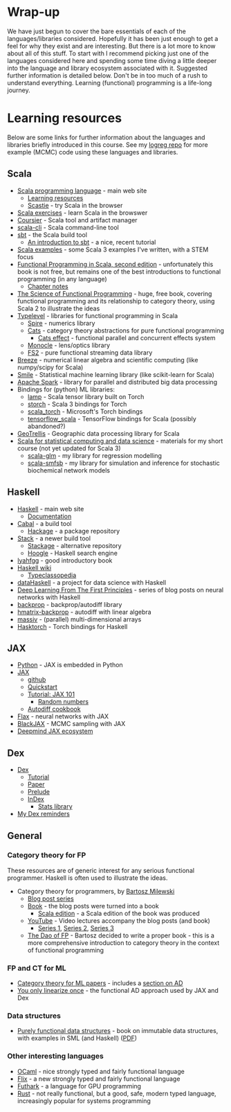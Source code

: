 # Wrap-up

We have just begun to cover the bare essentials of each of the languages/libraries considered. Hopefully it has been just enough to get a feel for why they exist and are interesting. But there is a lot more to know about all of this stuff. To start with I recommend picking just one of the languages considered here and spending some time diving a little deeper into the language and library ecosystem associated with it. Suggested further information is detailed below. Don't be in too much of a rush to understand everything. Learning (functional) programming is a life-long journey.


# Learning resources

Below are some links for further information about the languages and libraries briefly introduced in this course. See my [logreg repo](https://github.com/darrenjw/logreg) for more example (MCMC) code using these languages and libraries.

## Scala

* [Scala programming language](https://www.scala-lang.org/) - main web site
    * [Learning resources](https://docs.scala-lang.org/)
	* [Scastie](https://scastie.scala-lang.org/) - try Scala in the browser
* [Scala exercises](https://www.scala-exercises.org/) - learn Scala in the browswer
* [Coursier](https://get-coursier.io/) - Scala tool and artifact manager
* [scala-cli](https://scala-cli.virtuslab.org/) - Scala command-line tool
* [sbt](https://www.scala-sbt.org/) - the Scala build tool
    * [An introduction to sbt](https://blog.rockthejvm.com/sbt-tutorial/) - a nice, recent tutorial
* [Scala examples](https://github.com/darrenjw/code-examples/blob/main/Scala/Readme.md) - some Scala 3 examples I've written, with a STEM focus
* [Functional Programming in Scala, second edition](https://www.manning.com/books/functional-programming-in-scala-second-edition) - unfortunately this book is not free, but remains one of the best introductions to functional programming (in any language)
    * [Chapter notes](https://github.com/fpinscala/fpinscala)
* [The Science of Functional Programming](https://github.com/winitzki/sofp) - huge, free book, covering functional programming and its relationship to category theory, using Scala 2 to illustrate the ideas
* [Typelevel](https://typelevel.org/) - libraries for functional programming in Scala
    * [Spire](https://typelevel.org/spire/) - numerics library
	* [Cats](https://typelevel.org/cats/) - category theory abstractions for pure functional programming
	    * [Cats effect](https://typelevel.org/cats-effect/) - functional parallel and concurrent effects system
	* [Monocle](https://www.optics.dev/Monocle/) - lens/optics library
	* [FS2](https://fs2.io/) - pure functional streaming data library
* [Breeze](https://github.com/scalanlp/breeze/) - numerical linear algebra and scientific computing (like numpy/scipy for Scala)
* [Smile](https://haifengl.github.io/) - Statistical machine learning library (like scikit-learn for Scala)
* [Apache Spark](https://spark.apache.org/) - library for parallel and distributed big data processing
* Bindings for (python) ML libraries:
	* [lamp](https://pityka.github.io/lamp/) - Scala tensor library built on Torch
	* [storch](https://storch.dev/) - Scala 3 bindings for Torch
	* [scala_torch](https://github.com/microsoft/scala_torch) - Microsoft's Torch bindings
	* [tensorflow_scala](http://platanios.org/tensorflow_scala/) - TensorFlow bindings for Scala (possibly abandoned?)
* [GeoTrellis](https://geotrellis.io/) - Geographic data processing library for Scala
* [Scala for statistical computing and data science](https://github.com/darrenjw/scala-course/blob/master/StartHere.md) - materials for my short course (not yet updated for Scala 3)
    * [scala-glm](https://github.com/darrenjw/scala-glm) - my library for regression modelling
	* [scala-smfsb](https://github.com/darrenjw/scala-smfsb) - my library for simulation and inference for stochastic biochemical network models

## Haskell

* [Haskell](https://www.haskell.org/) - main web site
    * [Documentation](https://www.haskell.org/documentation/)
* [Cabal](https://www.haskell.org/cabal/) - a build tool
    * [Hackage](https://hackage.haskell.org/) - a package repository
* [Stack](https://docs.haskellstack.org/en/stable/) - a newer build tool
    * [Stackage](https://www.stackage.org/) - alternative repository
    * [Hoogle](https://hoogle.haskell.org/) - Haskell search engine
* [lyahfgg](http://learnyouahaskell.com/) - good introductory book
* [Haskell wiki](https://wiki.haskell.org/Haskell)
    * [Typeclassopedia](https://wiki.haskell.org/Typeclassopedia)
* [dataHaskell](https://www.datahaskell.org/) - a project for data science with Haskell
* [Deep Learning From The First Principles](https://penkovsky.com/neural-networks/) - series of blog posts on neural networks with Haskell
* [backprop](https://backprop.jle.im/) - backprop/autodiff library
* [hmatrix-backprop](https://hackage.haskell.org/package/hmatrix-backprop) - autodiff with linear algebra
* [massiv](https://hackage.haskell.org/package/massiv) - (parallel) multi-dimensional arrays
* [Hasktorch](http://hasktorch.org/) - Torch bindings for Haskell


## JAX

* [Python](https://www.python.org/) - JAX is embedded in Python
* [JAX](https://jax.readthedocs.io/en/latest/)
    * [github](https://github.com/google/jax)
	* [Quickstart](https://jax.readthedocs.io/en/latest/notebooks/quickstart.html)
	* [Tutorial: JAX 101](https://jax.readthedocs.io/en/latest/jax-101/)
	    * [Random numbers](https://jax.readthedocs.io/en/latest/jax-101/05-random-numbers.html)
	* [Autodiff cookbook](https://jax.readthedocs.io/en/latest/notebooks/autodiff_cookbook.html)
* [Flax](https://flax.readthedocs.io/en/latest/guides/flax_basics.html) - neural networks with JAX
* [BlackJAX](https://blackjax-devs.github.io/blackjax/) - MCMC sampling with JAX
* [Deepmind JAX ecosystem](https://www.deepmind.com/blog/using-jax-to-accelerate-our-research)

## Dex

* [Dex](https://github.com/google-research/dex-lang)
    * [Tutorial](https://google-research.github.io/dex-lang/examples/tutorial.html)
	* [Paper](https://arxiv.org/abs/2104.05372)
	* [Prelude](https://google-research.github.io/dex-lang/prelude.html)
	* [InDex](https://google-research.github.io/dex-lang/index.html)
	    * [Stats library](https://google-research.github.io/dex-lang/lib/stats.html)
* [My Dex reminders](https://github.com/darrenjw/djwhacks/blob/master/dex/Reminders.md)


## General

### Category theory for FP

These resources are of generic interest for any serious functional programmer. Haskell is often used to illustrate the ideas.

* Category theory for programmers, by [Bartosz Milewski](https://bartoszmilewski.com/)
    * [Blog post series](https://bartoszmilewski.com/2014/10/28/category-theory-for-programmers-the-preface/)
    * [Book](https://github.com/hmemcpy/milewski-ctfp-pdf/) - the blog posts were turned into a book
	    * [Scala edition](https://github.com/hmemcpy/milewski-ctfp-pdf/releases/tag/v1.3.0) - a Scala edition of the book was produced
    * [YouTube](https://www.youtube.com/channel/UC8BtBl8PNgd3vWKtm2yJ7aA) - Video lectures accompany the blog posts (and book)
	    * [Series 1](https://www.youtube.com/playlist?list=PLbgaMIhjbmEnaH_LTkxLI7FMa2HsnawM_), [Series 2](https://www.youtube.com/playlist?list=PLbgaMIhjbmElia1eCEZNvsVscFef9m0dm), [Series 3](https://www.youtube.com/playlist?list=PLbgaMIhjbmEn64WVX4B08B4h2rOtueWIL)
    * [The Dao of FP](https://github.com/BartoszMilewski/Publications/raw/master/TheDaoOfFP/DaoFP.pdf) - Bartosz decided to write a proper book - this is a more comprehensive introduction to category theory in the context of functional programming

### FP and CT for ML

* [Category theory for ML papers](https://github.com/bgavran/Category_Theory_Machine_Learning) - includes a [section on AD](https://github.com/bgavran/Category_Theory_Machine_Learning#differentiable-programming--automatic-differentiation)
* [You only linearize once](https://arxiv.org/abs/2204.10923) - the functional AD approach used by JAX and Dex

### Data structures
	
* [Purely functional data structures](https://books.google.co.uk/books?id=IV8hAwAAQBAJ) - book on immutable data structures, with examples in SML (and Haskell) ([PDF](https://doc.lagout.org/programmation/Functional%20Programming/Chris_Okasaki-Purely_Functional_Data_Structures-Cambridge_University_Press%281998%29.pdf))

### Other interesting languages

* [OCaml](https://ocaml.org/) - nice strongly typed and fairly functional language
* [Flix](https://flix.dev/) - a new strongly typed and fairly functional language
* [Futhark](https://futhark-lang.org/) - a language for GPU programming
* [Rust](https://www.rust-lang.org/) - not really functional, but a good, safe, modern typed language, increasingly popular for systems programming

